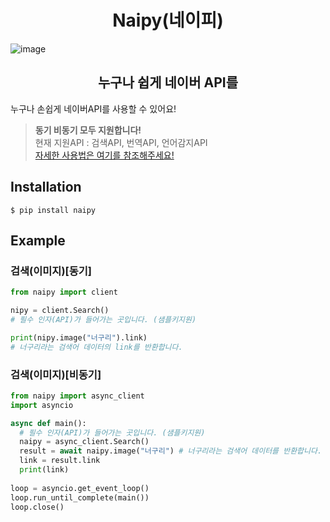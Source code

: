 <div align="center">
  <h1>Naipy(네이피)</h1>
</div>

![image](https://user-images.githubusercontent.com/103942316/184539416-9568fad2-24ed-4832-8f01-e2775a89fafe.png)

<div align="center">
  <h2>누구나 쉽게 네이버 API를</h2>
</div>

누구나 손쉽게 네이버API를 사용할 수 있어요!
> **동기 비동기 모두 지원합니다!**<br>
> 현재 지원API : 검색API, 번역API, 언어감지API<br>
> [자세한 사용법은 여기를 참조해주세요!](https://naipy.notion.site/Naipy-3c332c562b5f42059c48b783b5b59528)

## Installation
```
$ pip install naipy
```
## Example
### 검색(이미지)[동기]
```py
from naipy import client

nipy = client.Search()
# 필수 인자(API)가 들어가는 곳입니다. (샘플키지원)

print(nipy.image("너구리").link)
# 너구리라는 검색어 데이터의 link를 반환합니다.
```
### 검색(이미지)[비동기]
```py
from naipy import async_client
import asyncio

async def main():
  # 필수 인자(API)가 들어가는 곳입니다. (샘플키지원)
  naipy = async_client.Search()
  result = await naipy.image("너구리") # 너구리라는 검색어 데이터를 반환합니다.
  link = result.link 
  print(link)
  
loop = asyncio.get_event_loop()
loop.run_until_complete(main())
loop.close()  
```
